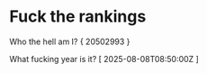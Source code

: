 # Fuck the rankings

Who the hell am I?
{ 20502993 }

What fucking year is it?
[ 2025-08-08T08:50:00Z ]
